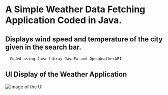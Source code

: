 # A Simple Weather Data Fetching Application Coded in Java.
## Displays wind speed and temperature of the city given in the search bar. 
    - Coded using Java libray JavaFx and OpenWeatherAPI

## UI Display of the Weather Application
![image of the UI](DisplayNew.png)
